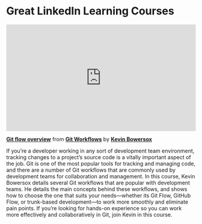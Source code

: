 <h1>Great LinkedIn Learning Courses</h1>

<div style="position:relative;height:0;padding-bottom:56.25%"><iframe width="640" height="360" src="https://www.linkedin.com/learning/embed/git-workflows/git-flow-overview?autoplay=false&claim=AQEMjVgvf6DcPwAAAYFDr-Fz3xRPJOUPNvDpsPDP8d5ms6taB4F4BCC4gUXCnokrl3zIdZpEoESNQZkVShXksDE2uFGW59VFiWDkon3rTFucpYduSeN5q51zhAAbV2nMfI8qWtuDopBbPsJNu4LH93RP0Ux3F-UarofheE0-FbK3X8gtiazM4D0cKDMHV99YNdLMiYgTh4iLoSRmJA-UNzVrBoPG6gOYQJjQlN0XluM_FpKj-jqdNY8aS6kYoFfXqJ9ioTc4ja4t7ntkISBrrmonkSIlKgOg3CH5GLDbq6LRBpW-mpq3rlAnaKirO7KPEJJoKfrSby3-AZw59D_8Vj7yoa7lFiqHdgNdb67qcCu0FXaUH8qUdBOlzfq1zzl7HyqdqoAqAVp9UjN7vPpNdAk5B0nJCZkktpDyfxt30vCkjOiLcHH-fpF0R_BRS9p672HPQHMjMdXO5zc5gdD2FjXlSrkE40xbCSy3BrV58BmdWfnZ67shH7xKfwVHM-Qzocwme4y7_VpA-TI4Ivpx2MIzKtkRIXoDm27hgEjYFgI7wmF99YIZC8YK0G9CCfVv76N8rbRihnsqGFd-aQ3HY7zAjsJbvlUFMGOqjE20rCj7EncAnZy73PyUdNULhRZnRrJdKLdHzOLGi0gpuE6fdC4Bo0wDRN9rFdn4uqmLDAOPrg7QU48plaZr0b1kpZEguJoyCjFErrA30xUQKHiCXrPG3YOS0IrQseJWyzY1f58uY2VtL4tu69IIyKxOseNznJnZnm3J9qQgjsOPkrOaD5zCx-tmM4bKjNWsLlYG1L78tHbz7qeWTXCn2F72k4taoeA6jiuFVAJ87wyR6baHufzcUdbZri3BjGYy2y0J3_XlMB3kBmnS_J2nV1-8WlT3pukIa8C7fSReuE-s-rWnqMRSXkGOnK8BOe925Zcg5-KbqfCQ3D9PCjceHsNrCAChDzSu7Ef3L4MUqJxLlvqWzdiAc-_BHgtcCL9UH0hDt3gRVtJ6GhfbvJ68pyA56fwskAJVgFLI44dHsyC2cXwbgxBQzNU4Qf-H07sQgoNVLGssMYYXOZQPkZk4UsFy5fKWtAnTgX-RkB8u2mS7zxLbc0ml8bqSoQlLwZd5p8eKcUDpetjMZ0h_IHlS0Phz7dEF1In5jMXY33D9g6RJCG6IMqCmgDs-vu6OhdBpeOB6TlY7AyYMU_pRUQ&lipi=urn%3Ali%3Apage%3Ad_learning_content%3BQ5nkXtiWSxSnSFpM3eKYnA%3D%3D&licu" mozallowfullscreen="true" webkitallowfullscreen="true" allowfullscreen="true" frameborder="0" style="position:absolute;width:100%;height:100%;left:0"></iframe></div><p><strong><a href="https://www.linkedin.com/learning/git-workflows/git-flow-overview?trk=embed_lil">Git flow overview</a></strong> from <strong><a href="https://www.linkedin.com/learning/git-workflows?trk=embed_lil">Git Workflows</a></strong> by <strong><a href="https://www.linkedin.com/learning/instructors/kevin-bowersox?trk=embed_lil">Kevin Bowersox</a></strong></p>

If you’re a developer working in any sort of development team environment, tracking changes to a project’s source code is a vitally important aspect of the job. Git is one of the most popular tools for tracking and managing code, and there are a number of Git workflows that are commonly used by development teams for collaboration and management. In this course, Kevin Bowersox details several Git workflows that are popular with development teams. He details the main concepts behind these workflows, and shows how to choose the one that suits your needs—whether its Git Flow, GitHub Flow, or trunk-based development—to work more smoothly and eliminate pain points. If you’re looking for hands-on experience so you can work more effectively and collaboratively in Git, join Kevin in this course.
